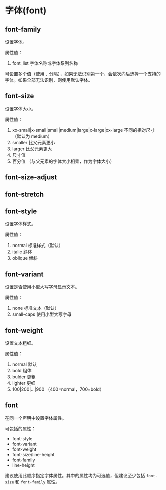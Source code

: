 字体(font)
=========

font-family
-----------

设置字体。

属性值：

1. font_list 字体名称或字体系列名称

可设置多个值（使用 `,` 分隔），如果无法识别第一个，会依次向后选择一个支持的字体。如果全部无法识别，则使用默认字体。

font-size
---------

设置字体大小。

属性值：

1. xx-small|x-small|small|medium|large|x-large|xx-large 不同的相对尺寸（默认为 medium）
2. smaller 比父元素更小
3. larger 比父元素更大
4. 尺寸值
5. 百分值 （与父元素的字体大小相乘，作为字体大小）

font-size-adjust
----------------

font-stretch
------------

font-style
----------

设置字体样式。

属性值：

1. normal 标准样式（默认）
2. italic 斜体
3. oblique 倾斜

font-variant
------------

设置是否使用小型大写字母显示文本。

属性值：

1. none 标准文本（默认）
2. small-caps 使用小型大写字母

font-weight
-----------

设置文本粗细。

属性值：

1. normal 默认
2. bold 粗体
3. bulder 更粗
4. lighter 更细
5. 100|200|...|900 （400=normal，700=bold）

font
----

在同一个声明中设置字体属性。

可包括的属性：

+ font-style
+ font-variant
+ font-weight
+ font-size/line-height
+ font-family
+ line-height

建议使用此顺序指定字体属性。其中的属性均为可选值，但建议至少包括 `font-size` 和 `font-family` 属性。